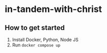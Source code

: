 # in-tandem-with-christ

## How to get started
1. Install Docker, Python, Node JS
2. Run `docker compose up`


